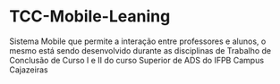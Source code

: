 # TCC-Mobile-Leaning
Sistema Mobile que permite a interação entre professores e alunos, o mesmo está sendo desenvolvido durante as disciplinas de Trabalho de Conclusão de Curso I e II do curso Superior de ADS do IFPB Campus Cajazeiras

